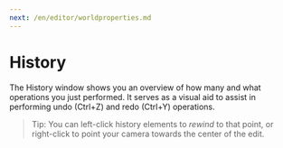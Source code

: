 ```yaml
---
next: /en/editor/worldproperties.md
---
```


# History

The History window shows you an overview of how many and what operations you just performed. It serves as a visual aid to assist in performing undo (Ctrl+Z) and redo (Ctrl+Y) operations.

> Tip: You can left-click history elements to *rewind* to that point, or right-click to point your camera towards the center of the edit.
